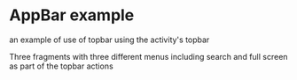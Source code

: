 # AppBar example

an example of use of topbar using the activity's topbar

Three fragments with three different menus including search and full screen as part of the topbar actions
